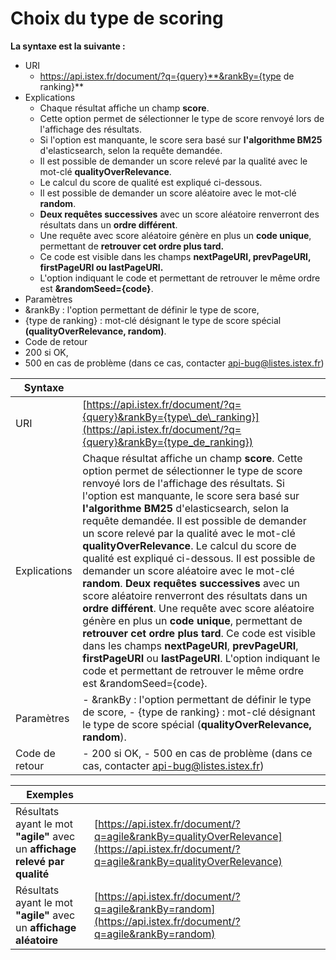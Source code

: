 # Choix du type de scoring


**La syntaxe est la suivante :**	

- URI
  - https://api.istex.fr/document/?q={query}**&rankBy={type de ranking}**
- Explications
  - Chaque résultat affiche un champ **score**.
  - Cette option permet de sélectionner le type de score renvoyé lors de l'affichage des résultats. 
  - Si l'option est manquante, le score sera basé sur **l'algorithme BM25** d'elasticsearch, selon la requête demandée.
  - Il est possible de demander un score relevé par la qualité avec le mot-clé **qualityOverRelevance**.
  - Le calcul du score de qualité est expliqué ci-dessous.
  - Il est possible de demander un score aléatoire avec le mot-clé **random**. 
  - **Deux requêtes successives** avec un score aléatoire renverront des résultats dans un **ordre différent**.
  - Une requête avec score aléatoire génère en plus un **code unique**, permettant de **retrouver cet ordre plus tard.**
  - Ce code est visible dans les champs **nextPageURI, prevPageURI, firstPageURI ou lastPageURI.**
  - L'option indiquant le code et permettant de retrouver le même ordre est **&randomSeed={code}**.
- Paramètres
- &rankBy : l'option permettant de définir le type de score,
- {type de ranking} : mot-clé désignant le type de score spécial **(qualityOverRelevance, random)**.
- Code de retour
- 200 si OK, 
- 500 en cas de problème (dans ce cas, contacter api-bug@listes.istex.fr)

| Syntaxe |  |
| --- | --- |
| URI | [https://api.istex.fr/document/?q={query}&rankBy={type\_de\_ranking}](https://api.istex.fr/document/?q={query}&rankBy={type_de_ranking}) |
| Explications | Chaque résultat affiche un champ **score**. Cette option permet de sélectionner le type de score renvoyé lors de l'affichage des résultats.  Si l'option est manquante, le score sera basé sur **l'algorithme BM25** d'elasticsearch, selon la requête demandée.  Il est possible de demander un score relevé par la qualité avec le mot-clé **qualityOverRelevance**. Le calcul du score de qualité est expliqué ci-dessous.  Il est possible de demander un score aléatoire avec le mot-clé **random**.  **Deux requêtes successives** avec un score aléatoire renverront des résultats dans un **ordre différent**. Une requête avec score aléatoire génère en plus un **code unique**, permettant de **retrouver cet ordre plus tard**. Ce code est visible dans les champs **nextPageURI**, **prevPageURI**, **firstPageURI** ou **lastPageURI**. L'option indiquant le code et permettant de retrouver le même ordre est &randomSeed={code}. |
| Paramètres | - &rankBy : l'option permettant de définir le type de score, - {type de ranking} : mot-clé désignant le type de score spécial \(**qualityOverRelevance, random**\). |
| Code de retour | - 200 si OK,   - 500 en cas de problème \(dans ce cas, contacter [api-bug@listes.istex.fr](mailto:api-bug@listes.istex.fr)\) |

| Exemples |  |
| --- | --- |
| Résultats ayant le mot **"agile"** avec un **affichage relevé par qualité** | [https://api.istex.fr/document/?q=agile&rankBy=qualityOverRelevance](https://api.istex.fr/document/?q=agile&rankBy=qualityOverRelevance) |
| Résultats ayant le mot **"agile"** avec un **affichage aléatoire** | [https://api.istex.fr/document/?q=agile&rankBy=random](https://api.istex.fr/document/?q=agile&rankBy=random) |

